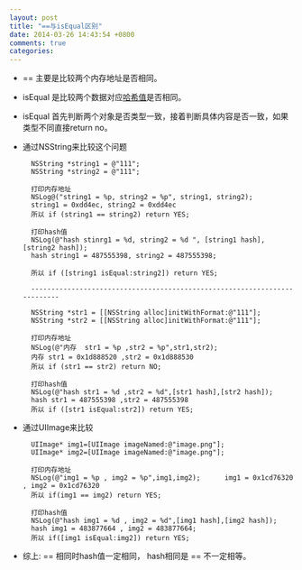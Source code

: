```yaml
---
layout: post
title: "==与isEqual区别"
date: 2014-03-26 14:43:54 +0800
comments: true
categories: 
---
```


-  == 主要是比较两个内存地址是否相同。  
-  isEqual 是比较两个数据对应[哈希值](http://www.baike.com/wiki/%E5%93%88%E5%B8%8C%E5%80%BC)是否相同。  
-  isEqual 首先判断两个对象是否类型一致，接着判断具体内容是否一致，如果类型不同直接return no。
 

- 通过NSString来比较这个问题  

		NSString *string1 = @"111";
		NSString *string2 = @"111";  
		
		打印内存地址
		NSLog@("string1 = %p, string2 = %p", string1, string2);
		string1 = 0xdd4ec, string2 = 0xdd4ec  
		所以 if (string1 == string2) return YES;  
		
		打印hash值  
		NSLog(@"hash stinrg1 = %d, string2 = %d ", [string1 hash], [string2 hash]);  
		hash string1 = 487555398, string2 = 487555398;
  		
        所以 if ([string1 isEqual:string2]) return YES;
        
        --------------------------------------------------------------------------
        
        NSString *str1 = [[NSString alloc]initWithFormat:@"111"];  
        NSString *str2 = [[NSString alloc]initWithFormat:@"111"];
		
		打印内存地址  
		NSLog(@"内存  str1 = %p ,str2 = %p",str1,str2);
		内存 str1 = 0x1d888520 ,str2 = 0x1d888530
		所以 if (str1 == str2) return NO;
		
		打印hash值  
		NSLog(@"hash str1 = %d ,str2 = %d",[str1 hash],[str2 hash]);  
		hash str1 = 487555398 ,str2 = 487555398
		所以 if ([str1 isEqual:str2]) return YES;

- 通过UIImage来比较
		
		UIImage* img1=[UIImage imageNamed:@"image.png"];  
		UIImage* img2=[UIImage imageNamed:@"image.png"];  
		
		打印内存地址  
		NSLog(@"img1 = %p , img2 = %p",img1,img2);		img1 = 0x1cd76320 , img2 = 0x1cd76320
		所以 if(img1 == img2) return YES;  
		
		打印hash值  
		NSLog(@"hash img1 = %d , img2 = %d",[img1 hash],[img2 hash]);  
		hash img1 = 483877664 , img2 = 483877664;  
		所以 if([img1 isEqual:img2]) return YES;
		
- 综上: == 相同时hash值一定相同， hash相同是 == 不一定相等。  


  
  
  
  
  
  
  		
	
	
	
	
 	
